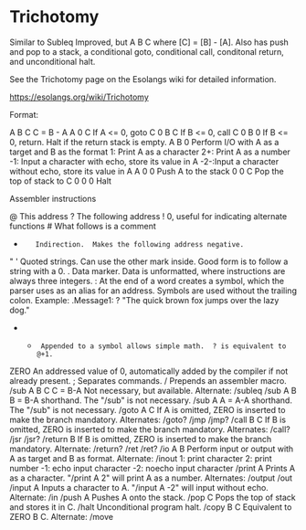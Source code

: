 # Trichotomy
Similar to Subleq Improved, but A B C where [C] = [B] - [A].
Also has push and pop to a stack, a conditional goto, conditional call, conditonal return, and unconditional halt.

See the Trichotomy page on the Esolangs wiki for detailed information.

https://esolangs.org/wiki/Trichotomy

Format:

 A B C    C = B - A
 A 0 C    If A <= 0, goto C
 0 B C    If B <= 0, call C
 0 B 0    If B <= 0, return.  Halt if the return stack is empty.
 A B 0    Perform I/O with A as a target and B as the format
             1:  Print A as a character
             2+: Print A as a number
             -1: Input a character with echo, store its value in A
             -2-:Input a character without echo, store its value in A
 A 0 0    Push A to the stack
 0 0 C    Pop the top of stack to C
 0 0 0    Halt

Assembler instructions

 @        This address
 ?        The following address
 !        0, useful for indicating alternate functions
 \#       What follows is a comment
 *        Indirection.  Makes the following address negative.
 " '      Quoted strings.  Can use the other mark inside.  Good form is to follow a string with a 0.
 .        Data marker.  Data is unformatted, where instructions are always three integers.
 :        At the end of a word creates a symbol, which the parser uses as an alias for an address.  Symbols are used without the trailing colon.
              Example:   .Message1: ? "The quick brown fox jumps over the lazy dog."
 + -      Appended to a symbol allows simple math.  ? is equivalent to @+1.
 ZERO     An addressed value of 0, automatically added by the compiler if not already present.
 ;        Separates commands.
 /        Prepends an assembler macro.
    /sub A B C   C = B-A  Not necessary, but available.  Alternate: /subleq
    /sub A B     B = B-A  shorthand.  The "/sub" is not necessary.
    /sub A       A = A-A  shorthand.  The "/sub" is not necessary.
    /goto A C    If A is omitted, ZERO is inserted to make the branch mandatory.  Alternates: /goto? /jmp /jmp?
    /call B C    If B is omitted, ZERO is inserted to make the branch mandatory.  Alternates: /call? /jsr /jsr?
    /return B    If B is omitted, ZERO is inserted to make the branch mandatory.  Alternate: /return? /ret /ret?
    /io A B      Perform input or output with A as target and B as format.  Alternate:  /inout
                     1: print character  2: print number  -1: echo input character  -2: noecho input character
    /print A     Prints A as a character.  "/print A 2" will print A as a number.  Alternates:  /output /out
    /input A     Inputs a character to A.  "/input A -2" will input without echo.  Alternate:  /in
    /push A      Pushes A onto the stack.
    /pop C       Pops the top of stack and stores it in C.
    /halt        Unconditional program halt.
    /copy B C    Equivalent to ZERO B C.  Alternate:  /move
